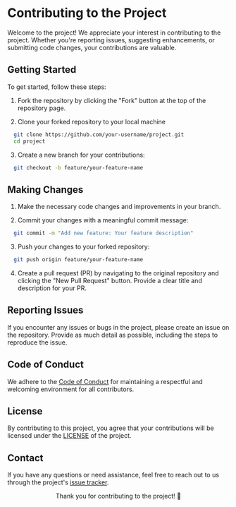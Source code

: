 # Contributing to the Project

Welcome to the project! We appreciate your interest in contributing to the project. Whether you're reporting issues, suggesting enhancements, or submitting code changes, your contributions are valuable.

## Getting Started

To get started, follow these steps:

1. Fork the repository by clicking the "Fork" button at the top of the repository page.

2. Clone your forked repository to your local machine

```bash
  git clone https://github.com/your-username/project.git
  cd project
```

3. Create a new branch for your contributions:

```bash
  git checkout -b feature/your-feature-name
```

## Making Changes

1. Make the necessary code changes and improvements in your branch.

2. Commit your changes with a meaningful commit message:

```bash
  git commit -m "Add new feature: Your feature description"
```

3. Push your changes to your forked repository:

```bash
  git push origin feature/your-feature-name
```

4. Create a pull request (PR) by navigating to the original repository and clicking the "New Pull Request" button. Provide a clear title and description for your PR.

## Reporting Issues

If you encounter any issues or bugs in the project, please create an issue on the repository. Provide as much detail as possible, including the steps to reproduce the issue.


## Code of Conduct

We adhere to the [Code of Conduct](./CODE_OF_CONDUCT.md) for maintaining a respectful and welcoming environment for all contributors.

## License

By contributing to this project, you agree that your contributions will be licensed under the [LICENSE](./LICENSE) of the project.

## Contact

If you have any questions or need assistance, feel free to reach out to us through the project's [issue tracker](https://github.com/vtuberwiki/bot/issues).


<p align="center"> Thank you for contributing to the project! 🎉 </p>
